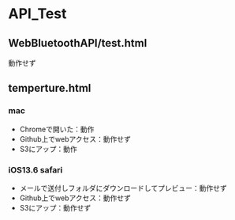 # API_Test

## WebBluetoothAPI/test.html
動作せず

## temperture.html
### mac 

* Chromeで開いた：動作
* Github上でwebアクセス：動作せず
* S3にアップ：動作

### iOS13.6 safari

* メールで送付しフォルダにダウンロードしてプレビュー：動作せず
* Github上でwebアクセス：動作せず
* S3にアップ：動作せず
